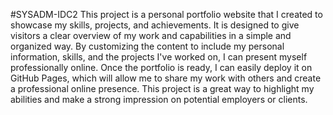 #SYSADM-IDC2
This project is a personal portfolio website that I created to showcase my skills, projects, and achievements. It is designed to give visitors a clear overview of my work and capabilities in a simple and organized way. By customizing the content to include my personal information, skills, and the projects I've worked on, I can present myself professionally online. Once the portfolio is ready, I can easily deploy it on GitHub Pages, which will allow me to share my work with others and create a professional online presence. This project is a great way to highlight my abilities and make a strong impression on potential employers or clients.
